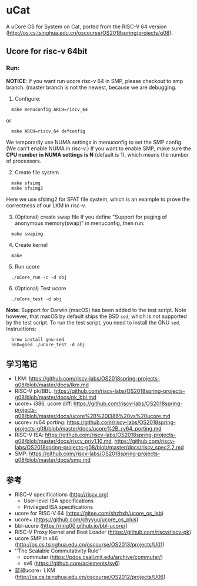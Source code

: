 # uCat

A uCore OS for System on Cat, ported from the RISC-V 64 version (http://os.cs.tsinghua.edu.cn/oscourse/OS2018spring/projects/g08).



## Ucore for risc-v 64bit

### Run:

**NOTICE**: If you want run ucore risc-v 64 in SMP, please checkout to smp branch. (master branch is not the newest, because we are debugging.

1. Configure:
```
  make menuconfig ARCH=riscv_64
```
or
```
  make ARCH=riscv_64 defconfig
```
We temporarily use NUMA settings in menuconfig to set the SMP config. (We can't enable NUMA in risc-v.) If you want to enable SMP, make sure the **CPU number in NUMA settings is N** (default is 1), which means the number of processors.

2. Create file system
```
  make sfsimg
  make sfsimg2
```
Here we use sfsimg2 for SFAT file system, which is an example to prove the correctness of our LKM in risc-v.

3. (Optional) create swap file
If you define "Support for paging of anonymous memory(swap)" in menuconfig, then run:
```
  make swapimg
```

4. Create kernel
```
  make
```

5. Run ucore
```
  ./uCore_run -c -d obj
```

6. (Optional) Test ucore
```
  ./uCore_test -d obj
```

**Note:** Support for Darwin (macOS) has been added to the test script. Note however, that macOS by default ships the BSD `sed`, which is not supported by the test script. To run the test script, you need to install the GNU `sed`. Instructions:

```
  brew install gnu-sed
  SED=gsed ./uCore_test -d obj
```

## 学习笔记

 * LKM: https://github.com/riscv-labs/OS2018spring-projects-g08/blob/master/docs/lkm.md
 * RISC-V pk/BBL: https://github.com/riscv-labs/OS2018spring-projects-g08/blob/master/docs/pk_bbl.md
 * ucore+ i386, ucore diff: https://github.com/riscv-labs/OS2018spring-projects-g08/blob/master/docs/ucore%2B%20i386%20vs%20ucore.md
 * ucore+ rv64 porting: https://github.com/riscv-labs/OS2018spring-projects-g08/blob/master/docs/ucore%2B_rv64_porting.md
 * RISC-V ISA: https://github.com/riscv-labs/OS2018spring-projects-g08/blob/master/docs/riscv_priv1.10.md, https://github.com/riscv-labs/OS2018spring-projects-g08/blob/master/docs/riscv_spec2.2.md
 * SMP: https://github.com/riscv-labs/OS2018spring-projects-g08/blob/master/docs/smp.md

## 参考


 * RISC-V specifications (http://riscv.org)
    * User-level ISA specifications
    * Privileged ISA specifications
 * ucore for RISC-V 64 (https://gitee.com/shzhxh/ucore_os_lab)
 * ucore+ (https://github.com/chyyuu/ucore_os_plus)
 * bbl-ucore (https://ring00.github.io/bbl-ucore/)
 * RISC-V Proxy Kernel and Boot Loader (https://github.com/riscv/riscv-pk)
 * ucore SMP in x86 (http://os.cs.tsinghua.edu.cn/oscourse/OS2013/projects/U01)
 * ''The Scalable Commutativity Rule''
     * commuter (https://pdos.csail.mit.edu/archive/commuter/)
    * sv6 (https://github.com/aclements/sv6)
 * 蓝昶ucore+ LKM (http://os.cs.tsinghua.edu.cn/oscourse/OS2012/projects/U06)


